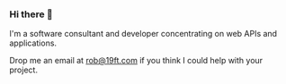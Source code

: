 ### Hi there 👋

I'm a software consultant and developer concentrating on web APIs and applications.

Drop me an email at rob@19ft.com if you think I could help with your project.
